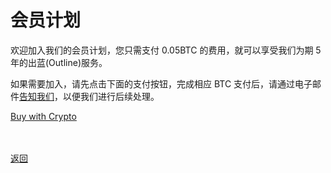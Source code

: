 # 会员计划

欢迎加入我们的会员计划，您只需支付 0.05BTC 的费用，就可以享受我们为期 5 年的出蓝(Outline)服务。

如果需要加入，请先点击下面的支付按钮，完成相应 BTC 支付后，请通过电子邮件<a href="mailto:wgredlong@protonmail.com?&subject=申请加入出蓝(Outline)会员计划">告知我们</a>，以便我们进行后续处理。

<div> <a class="buy-with-crypto" href="https://commerce.coinbase.com/checkout/27a2a52f-0970-406b-82ad-1b91ae1a6c89"> <span>Buy with Crypto</span> </a> <script src="https://commerce.coinbase.com/v1/checkout.js?version=201807"> </script> </div>

<br><br><a href="https://wgredlong.github.io/">返回</a>
